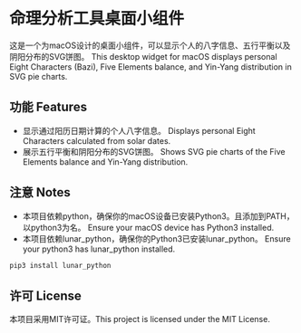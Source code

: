 # 命理分析工具桌面小组件

这是一个为macOS设计的桌面小组件，可以显示个人的八字信息、五行平衡以及阴阳分布的SVG饼图。
This desktop widget for macOS displays personal Eight Characters (Bazi), Five Elements balance, and Yin-Yang distribution in SVG pie charts.

## 功能 Features

- 显示通过阳历日期计算的个人八字信息。
Displays personal Eight Characters calculated from solar dates.
- 展示五行平衡和阴阳分布的SVG饼图。
Shows SVG pie charts of the Five Elements balance and Yin-Yang distribution.

## 注意 Notes

- 本项目依赖python，确保你的macOS设备已安装Python3。且添加到PATH，以python3为名。
Ensure your macOS device has Python3 installed.
- 本项目依赖lunar_python，确保你的Python3已安装lunar_python。
Ensure your python3 has lunar_python installed.
```bash
pip3 install lunar_python
```

## 许可 License

本项目采用MIT许可证。This project is licensed under the MIT License.
